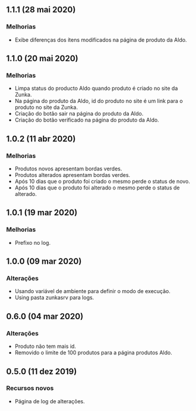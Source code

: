 ## 1.1.1 (28 mai 2020)

### Melhorias
* Exibe diferenças dos ítens modificados na página de produto da Aldo.



## 1.1.0 (20 mai 2020)

### Melhorias
* Limpa status do producto Aldo quando produto é criado no site da Zunka.
* Na página do produto da Aldo, id do produto no site é um link para o produto no site da Zunka.
* Criação do botão sair na página do produto da Aldo.
* Criação do botão verificado na página do produto da Aldo.



## 1.0.2 (11 abr 2020)

### Melhorias
* Produtos novos apresentam bordas verdes.
* Produtos alterados apresentam bordas verdes. 
* Após 10 dias que o produto foi criado o mesmo perde o status de novo.
* Após 10 dias que o produto foi alterado o mesmo perde o status de alterado.



## 1.0.1 (19 mar 2020)

### Melhorias
* Prefixo no log.



## 1.0.0 (09 mar 2020)

### Alterações
* Usando variável de ambiente para definir o modo de execução.
* Using pasta zunkasrv para logs.



## 0.6.0 (04 mar 2020)

### Alterações
* Produto não tem mais id.
* Removido o limite de 100 produtos para a página produtos Aldo.



## 0.5.0 (11 dez 2019)

### Recursos novos
* Página de log de alterações.
